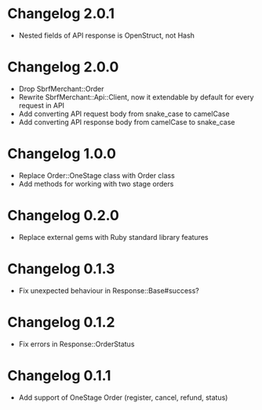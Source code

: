 # Changelog 2.0.1
- Nested fields of API response is OpenStruct, not Hash
# Changelog 2.0.0
- Drop SbrfMerchant::Order
- Rewrite SbrfMerchant::Api::Client, now it extendable by default for every request in API
- Add converting API request body from snake_case to camelCase
- Add converting API response body from camelCase to snake_case
# Changelog 1.0.0
- Replace Order::OneStage class with Order class
- Add methods for working with two stage orders
# Changelog 0.2.0
- Replace external gems with Ruby standard library features
# Changelog 0.1.3
- Fix unexpected behaviour in Response::Base#success?

# Changelog 0.1.2
- Fix errors in Response::OrderStatus

# Changelog 0.1.1
- Add support of OneStage Order (register, cancel, refund, status)

